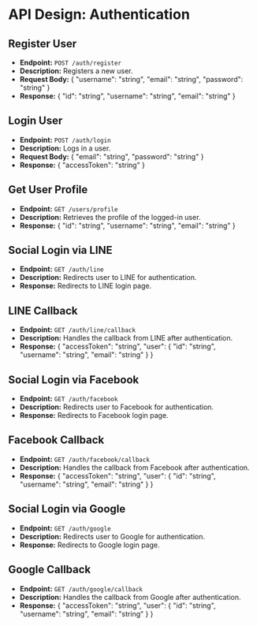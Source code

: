 API Design: Authentication
==========================

Register User
-------------

- **Endpoint:** `POST /auth/register`
- **Description:** Registers a new user.
- **Request Body:**
    {
      "username": "string",
      "email": "string",
      "password": "string"
    }
- **Response:**
    {
      "id": "string",
      "username": "string",
      "email": "string"
    }

Login User
----------

- **Endpoint:** `POST /auth/login`
- **Description:** Logs in a user.
- **Request Body:**
    {
      "email": "string",
      "password": "string"
    }
- **Response:**
    {
      "accessToken": "string"
    }

Get User Profile
----------------

- **Endpoint:** `GET /users/profile`
- **Description:** Retrieves the profile of the logged-in user.
- **Response:**
    {
      "id": "string",
      "username": "string",
      "email": "string"
    }

Social Login via LINE
---------------------

- **Endpoint:** `GET /auth/line`
- **Description:** Redirects user to LINE for authentication.
- **Response:** Redirects to LINE login page.

LINE Callback
-------------

- **Endpoint:** `GET /auth/line/callback`
- **Description:** Handles the callback from LINE after authentication.
- **Response:**
    {
      "accessToken": "string",
      "user": {
        "id": "string",
        "username": "string",
        "email": "string"
      }
    }

Social Login via Facebook
-------------------------

- **Endpoint:** `GET /auth/facebook`
- **Description:** Redirects user to Facebook for authentication.
- **Response:** Redirects to Facebook login page.

Facebook Callback
-----------------

- **Endpoint:** `GET /auth/facebook/callback`
- **Description:** Handles the callback from Facebook after authentication.
- **Response:**
    {
      "accessToken": "string",
      "user": {
        "id": "string",
        "username": "string",
        "email": "string"
      }
    }

Social Login via Google
-----------------------

- **Endpoint:** `GET /auth/google`
- **Description:** Redirects user to Google for authentication.
- **Response:** Redirects to Google login page.

Google Callback
---------------

- **Endpoint:** `GET /auth/google/callback`
- **Description:** Handles the callback from Google after authentication.
- **Response:**
    {
      "accessToken": "string",
      "user": {
        "id": "string",
        "username": "string",
        "email": "string"
      }
    }
